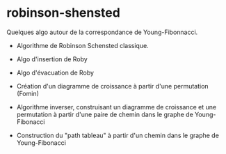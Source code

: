 # robinson-shensted

Quelques algo autour de la correspondance de Young-Fibonnacci.

- Algorithme de Robinson Schensted classique.

- Algo d'insertion de Roby

- Algo d'évacuation de Roby

- Création d'un diagramme de croissance à partir d'une permutation (Fomin)

- Algorithme inverser, construisant un diagramme de croissance et une permutation à partir d'une paire de chemin dans le graphe de Young-Fibonacci

- Construction du "path tableau" à partir d'un chemin dans le graphe de Young-Fibonacci
